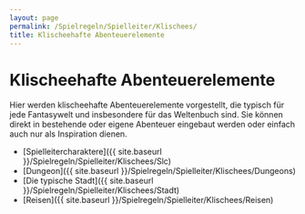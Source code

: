 ```yaml
---
layout: page
permalink: /Spielregeln/Spielleiter/Klischees/
title: Klischeehafte Abenteuerelemente
---
```


# Klischeehafte Abenteuerelemente

Hier werden klischeehafte Abenteuerelemente vorgestellt, die typisch für jede Fantasywelt und insbesondere für das Weltenbuch sind. Sie können direkt in bestehende oder eigene Abenteuer eingebaut werden oder einfach auch nur als Inspiration dienen.

- [Spielleitercharaktere]({{ site.baseurl }}/Spielregeln/Spielleiter/Klischees/Slc)
- [Dungeon]({{ site.baseurl }}/Spielregeln/Spielleiter/Klischees/Dungeons)
- [Die typische Stadt]({{ site.baseurl }}/Spielregeln/Spielleiter/Klischees/Stadt)
- [Reisen]({{ site.baseurl }}/Spielregeln/Spielleiter/Klischees/Reisen)
